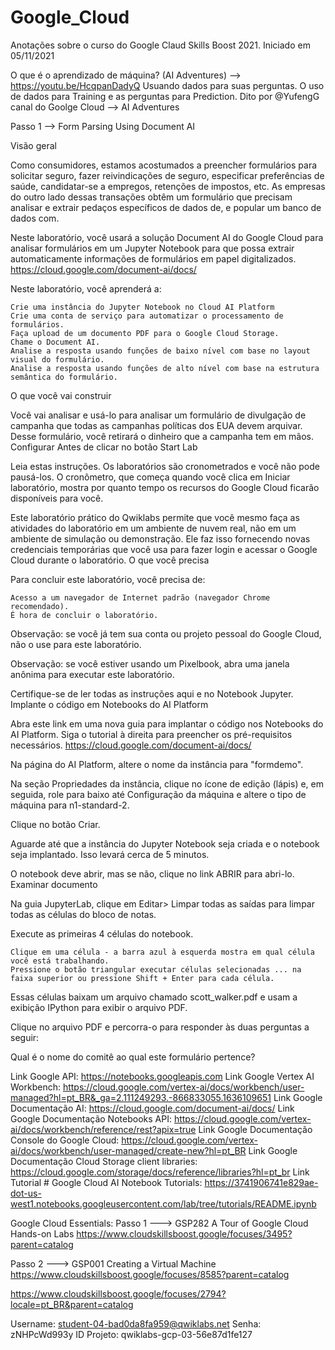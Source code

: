 # Google_Cloud
Anotações sobre o curso do Google Claud Skills Boost 2021. Iniciado em 05/11/2021


O que é o aprendizado de máquina? (AI Adventures) --> https://youtu.be/HcqpanDadyQ
Usuando dados para suas perguntas. O uso de dados para Training e as perguntas para Prediction. Dito por @YufengG canal do Goolge Cloud --> AI Adventures

Passo 1 --> Form Parsing Using Document AI

Visão geral

Como consumidores, estamos acostumados a preencher formulários para solicitar seguro, fazer reivindicações de seguro, especificar preferências de saúde, candidatar-se a empregos, retenções de impostos, etc. As empresas do outro lado dessas transações obtêm um formulário que precisam analisar e extrair pedaços específicos de dados de, e popular um banco de dados com.

Neste laboratório, você usará a solução Document AI do Google Cloud para analisar formulários em um Jupyter Notebook para que possa extrair automaticamente informações de formulários em papel digitalizados.
https://cloud.google.com/document-ai/docs/

Neste laboratório, você aprenderá a:

    Crie uma instância do Jupyter Notebook no Cloud AI Platform
    Crie uma conta de serviço para automatizar o processamento de formulários.
    Faça upload de um documento PDF para o Google Cloud Storage.
    Chame o Document AI.
    Analise a resposta usando funções de baixo nível com base no layout visual do formulário.
    Analise a resposta usando funções de alto nível com base na estrutura semântica do formulário.

O que você vai construir

Você vai analisar e usá-lo para analisar um formulário de divulgação de campanha que todas as campanhas políticas dos EUA devem arquivar. Desse formulário, você retirará o dinheiro que a campanha tem em mãos.
Configurar
Antes de clicar no botão Start Lab

Leia estas instruções. Os laboratórios são cronometrados e você não pode pausá-los. O cronômetro, que começa quando você clica em Iniciar laboratório, mostra por quanto tempo os recursos do Google Cloud ficarão disponíveis para você.

Este laboratório prático do Qwiklabs permite que você mesmo faça as atividades do laboratório em um ambiente de nuvem real, não em um ambiente de simulação ou demonstração. Ele faz isso fornecendo novas credenciais temporárias que você usa para fazer login e acessar o Google Cloud durante o laboratório.
O que você precisa

Para concluir este laboratório, você precisa de:

    Acesso a um navegador de Internet padrão (navegador Chrome recomendado).
    É hora de concluir o laboratório.

Observação: se você já tem sua conta ou projeto pessoal do Google Cloud, não o use para este laboratório.

Observação: se você estiver usando um Pixelbook, abra uma janela anônima para executar este laboratório.

Certifique-se de ler todas as instruções aqui e no Notebook Jupyter.
Implante o código em Notebooks do AI Platform

Abra este link em uma nova guia para implantar o código nos Notebooks do AI Platform. Siga o tutorial à direita para preencher os pré-requisitos necessários.
https://cloud.google.com/document-ai/docs/

Na página do AI Platform, altere o nome da instância para "formdemo".

Na seção Propriedades da instância, clique no ícone de edição (lápis) e, em seguida, role para baixo até Configuração da máquina e altere o tipo de máquina para n1-standard-2.

Clique no botão Criar.

Aguarde até que a instância do Jupyter Notebook seja criada e o notebook seja implantado. Isso levará cerca de 5 minutos.

O notebook deve abrir, mas se não, clique no link ABRIR para abri-lo.
Examinar documento

Na guia JupyterLab, clique em Editar> Limpar todas as saídas para limpar todas as células do bloco de notas.

Execute as primeiras 4 células do notebook.

    Clique em uma célula - a barra azul à esquerda mostra em qual célula você está trabalhando.
    Pressione o botão triangular executar células selecionadas ... na faixa superior ou pressione Shift + Enter para cada célula.

Essas células baixam um arquivo chamado scott_walker.pdf e usam a exibição IPython para exibir o arquivo PDF.

Clique no arquivo PDF e percorra-o para responder às duas perguntas a seguir:

Qual é o nome do comitê ao qual este formulário pertence? 





Link Google API: https://notebooks.googleapis.com
Link Google Vertex AI Workbench: https://cloud.google.com/vertex-ai/docs/workbench/user-managed?hl=pt_BR&_ga=2.111249293.-866833055.1636109651
Link Google Documentação AI: https://cloud.google.com/document-ai/docs/
Link Google Documentação Notebooks API: https://cloud.google.com/vertex-ai/docs/workbench/reference/rest?apix=true
Link Google Documentação Console do Google Cloud: https://cloud.google.com/vertex-ai/docs/workbench/user-managed/create-new?hl=pt_BR
Link Google Documentação Cloud Storage client libraries: https://cloud.google.com/storage/docs/reference/libraries?hl=pt_br
Link Tutorial # Google Cloud AI Notebook Tutorials: https://3741906741e829ae-dot-us-west1.notebooks.googleusercontent.com/lab/tree/tutorials/README.ipynb

Google Cloud Essentials: 
Passo 1 ---> GSP282 A Tour of Google Cloud Hands-on Labs https://www.cloudskillsboost.google/focuses/3495?parent=catalog

Passo 2 ---> GSP001 Creating a Virtual Machine https://www.cloudskillsboost.google/focuses/8585?parent=catalog

https://www.cloudskillsboost.google/focuses/2794?locale=pt_BR&parent=catalog


Username: student-04-bad0da8fa959@qwiklabs.net
Senha: zNHPcWd993y
ID Projeto: qwiklabs-gcp-03-56e87d1fe127

